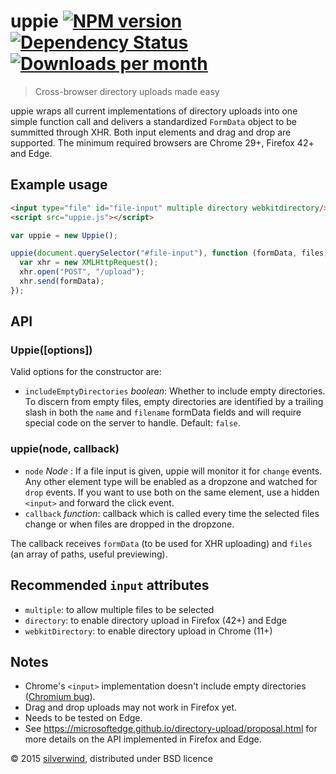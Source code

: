 # uppie [![NPM version](https://img.shields.io/npm/v/uppie.svg?style=flat)](https://www.npmjs.org/package/uppie) [![Dependency Status](http://img.shields.io/david/silverwind/uppie.svg?style=flat)](https://david-dm.org/silverwind/uppie) [![Downloads per month](http://img.shields.io/npm/dm/uppie.svg?style=flat)](https://www.npmjs.org/package/uppie)
> Cross-browser directory uploads made easy

uppie wraps all current implementations of directory uploads into one simple function call and delivers a standardized `FormData` object to be summitted through XHR. Both input elements and drag and drop are supported. The minimum required browsers are Chrome 29+, Firefox 42+ and Edge.
## Example usage
```html
<input type="file" id="file-input" multiple directory webkitdirectory/>
<script src="uppie.js"></script>
```
```js
var uppie = new Uppie();

uppie(document.querySelector("#file-input"), function (formData, files) {
  var xhr = new XMLHttpRequest();
  xhr.open("POST", "/upload");
  xhr.send(formData);
});
```

## API
### Uppie([options])
Valid options for the constructor are:
- `includeEmptyDirectories` *boolean*: Whether to include empty directories. To discern from empty files, empty directories are identified by a trailing slash in both the `name` and `filename` formData fields and will require special code on the server to handle. Default: `false`.

### uppie(node, callback)
- `node` *Node* : If a file input is given, uppie will monitor it for `change` events. Any other element type will be enabled as a dropzone and watched for `drop` events. If you want to use both on the same element, use a hidden `<input>` and forward the click event.
- `callback` *function*: callback which is called every time the selected files change or when files are dropped in the dropzone.

The callback receives `formData` (to be used for XHR uploading) and `files` (an array of paths, useful previewing).

## Recommended `input` attributes

- `multiple`: to allow multiple files to be selected
- `directory`: to enable directory upload in Firefox (42+) and Edge
- `webkitDirectory`: to enable directory upload in Chrome (11+)

## Notes

- Chrome's `<input>` implementation doesn't include empty directories ([Chromium bug](https://code.google.com/p/chromium/issues/detail?can=2&id=360412)).
- Drag and drop uploads may not work in Firefox yet.
- Needs to be tested on Edge.
- See https://microsoftedge.github.io/directory-upload/proposal.html for more details on the API implemented in Firefox and Edge.

© 2015 [silverwind](https://github.com/silverwind), distributed under BSD licence
